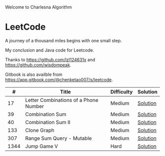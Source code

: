 Welcome to Charlesna Algorithm

# LeetCode

A journey of a thousand miles begins with one small step.

My conclusion and Java code for Leetcode. 

Thanks to https://github.com/lzl124631x and https://github.com/wisdompeak. 

Gitbook is also availble from https://app.gitbook.com/@chenketao007/s/leetcode.


\# | Title | Difficulty | Solution
---|---|---|---
17 | Letter Combinations of a Phone Number | Medium | [Solution](Backtrack/17.%20Letter%20Combinations%20of%20a%20Phone%20Number)
39 | Combination Sum | Medium | [Solution](Backtrack/39.%20Combination%20Sum)
40 | Combination Sum II | Medium | [Solution](Backtrack/40.%20Combination%20Sum%20II)
133 | Clone Graph | Medium | [Solution](BFS/133.%20Clone%20Graph)
307 | Range Sum Query - Mutable | Medium | [Solution](Segment%20Tree/307.%20Range%20Sum%20Query%20-%20Mutable)
1344 | Jump Game V | Hard | [Solution](DP/1344.%20Jump%20Game%20V)


